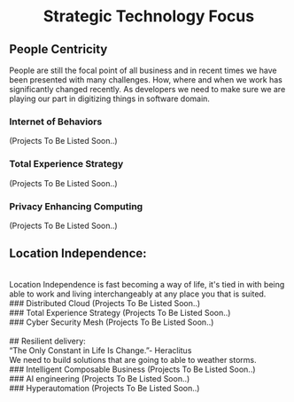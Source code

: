 # <center> Strategic Technology Focus</center>
  
## People Centricity

People are still the focal point of all business and in recent times we have been presented with many challenges. How, where and when we work has significantly changed recently. As developers we need to make sure we are playing our part in digitizing things in software domain.

### Internet of Behaviors

(Projects To Be Listed Soon..)

### Total Experience Strategy

(Projects To Be Listed Soon..)

### Privacy Enhancing Computing

(Projects To Be Listed Soon..)

## Location Independence:
<br />
Location Independence is fast becoming a way of life, it's tied in with being able to work and living interchangeably at any place you that is suited.
<br />
### Distributed Cloud
(Projects To Be Listed Soon..)
<br />
### Total Experience Strategy
(Projects To Be Listed Soon..)
<br />
### Cyber Security Mesh
(Projects To Be Listed Soon..)
<br />
<br />
## Resilient delivery:
<br />
“The Only Constant in Life Is Change.”- Heraclitus <br >
We need to build solutions that are going to able to weather storms.
<br />
### Intelligent Composable Business
(Projects To Be Listed Soon..)
<br />
### AI engineering
(Projects To Be Listed Soon..)
<br />
### Hyperautomation
(Projects To Be Listed Soon..)
<br />

